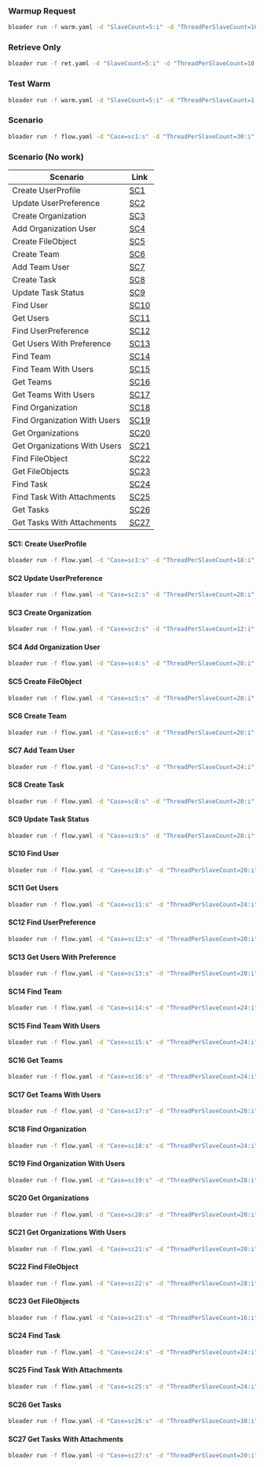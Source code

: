 ### Warmup Request

``` sh
bloader run -f warm.yaml -d "SlaveCount=5:i" -d "ThreadPerSlaveCount=10:i" -d "RequestPerSlaveCount=200:i" -d "LoadSlaveCount=5:i" -d "LoadThreadPerSlaveCount=30:i" -d "LoadRequestPerSlaveCount=3000:i"
```

### Retrieve Only
```sh
bloader run -f ret.yaml -d "SlaveCount=5:i" -d "ThreadPerSlaveCount=10:i" -d "RequestPerSlaveCount=200:i" -d "LoadSlaveCount=5:i" -d "LoadThreadPerSlaveCount=30:i" -d "LoadRequestPerSlaveCount=3000:i"
```

### Test Warm
``` sh
bloader run -f warm.yaml -d "SlaveCount=5:i" -d "ThreadPerSlaveCount=1:i" -d "RequestPerSlaveCount=3:i" -d "LoadSlaveCount=5:i" -d "LoadThreadPerSlaveCount=1:i" -d "LoadRequestPerSlaveCount=1:i"
```

### Scenario 

``` sh
bloader run -f flow.yaml -d "Case=sc1:s" -d "ThreadPerSlaveCount=30:i" -d "RequestPerSlaveCount=3000:i" -d "SlaveCount=5:i" -d "Limit=30:i"
```

### Scenario (No work)

| Scenario                     | Link                              |
|------------------------------|-----------------------------------|
| Create UserProfile           | [SC1](#sc1-create-userprofile)   |
| Update UserPreference        | [SC2](#sc2-update-userpreference)|
| Create Organization          | [SC3](#sc3-create-organization)  |
| Add Organization User        | [SC4](#sc4-add-organization-user)|
| Create FileObject            | [SC5](#sc5-create-fileobject)    |
| Create Team                  | [SC6](#sc6-create-team)          |
| Add Team User                | [SC7](#sc7-add-team-user)        |
| Create Task                  | [SC8](#sc8-create-task)          |
| Update Task Status           | [SC9](#sc9-update-task-status)   |
| Find User                    | [SC10](#sc10-find-user)          |
| Get Users                    | [SC11](#sc11-get-users)          |
| Find UserPreference          | [SC12](#sc12-find-userpreference)|
| Get Users With Preference    | [SC13](#sc13-get-users-with-preference)|
| Find Team                    | [SC14](#sc14-find-team)          |
| Find Team With Users         | [SC15](#sc15-find-team-with-users)|
| Get Teams                    | [SC16](#sc16-get-teams)          |
| Get Teams With Users         | [SC17](#sc17-get-teams-with-users)|
| Find Organization            | [SC18](#sc18-find-organization)  |
| Find Organization With Users | [SC19](#sc19-find-organization-with-users)|
| Get Organizations            | [SC20](#sc20-get-organizations) |
| Get Organizations With Users | [SC21](#sc21-get-organizations-with-users)|
| Find FileObject              | [SC22](#sc22-find-fileobject)    |
| Get FileObjects              | [SC23](#sc23-get-fileobjects)    |
| Find Task                    | [SC24](#sc24-find-task)          |
| Find Task With Attachments   | [SC25](#sc25-find-task-with-attachments)|
| Get Tasks                    | [SC26](#sc26-get-tasks)          |
| Get Tasks With Attachments   | [SC27](#sc27-get-tasks-with-attachments)|

#### SC1: Create UserProfile
```sh
bloader run -f flow.yaml -d "Case=sc1:s" -d "ThreadPerSlaveCount=18:i" -d "RequestPerSlaveCount=3000:i" -d "SlaveCount=5:i" -d "Limit=30:i"
```

#### SC2 Update UserPreference
```sh
bloader run -f flow.yaml -d "Case=sc2:s" -d "ThreadPerSlaveCount=20:i" -d "RequestPerSlaveCount=3000:i" -d "SlaveCount=5:i" -d "Limit=30:i"
```

#### SC3 Create Organization
```sh
bloader run -f flow.yaml -d "Case=sc3:s" -d "ThreadPerSlaveCount=12:i" -d "RequestPerSlaveCount=3000:i" -d "SlaveCount=5:i" -d "Limit=30:i"
```

#### SC4 Add Organization User
```sh
bloader run -f flow.yaml -d "Case=sc4:s" -d "ThreadPerSlaveCount=20:i" -d "RequestPerSlaveCount=3000:i" -d "SlaveCount=5:i" -d "Limit=30:i"
```

#### SC5 Create FileObject
```sh
bloader run -f flow.yaml -d "Case=sc5:s" -d "ThreadPerSlaveCount=28:i" -d "RequestPerSlaveCount=3000:i" -d "SlaveCount=5:i" -d "Limit=30:i"
```

#### SC6 Create Team
```sh
bloader run -f flow.yaml -d "Case=sc6:s" -d "ThreadPerSlaveCount=20:i" -d "RequestPerSlaveCount=3000:i" -d "SlaveCount=5:i" -d "Limit=30:i"
```

#### SC7 Add Team User
```sh
bloader run -f flow.yaml -d "Case=sc7:s" -d "ThreadPerSlaveCount=24:i" -d "RequestPerSlaveCount=3000:i" -d "SlaveCount=5:i" -d "Limit=30:i"
```

#### SC8 Create Task
```sh
bloader run -f flow.yaml -d "Case=sc8:s" -d "ThreadPerSlaveCount=20:i" -d "RequestPerSlaveCount=3000:i" -d "SlaveCount=5:i" -d "Limit=30:i"
```

#### SC9 Update Task Status
```sh
bloader run -f flow.yaml -d "Case=sc9:s" -d "ThreadPerSlaveCount=28:i" -d "RequestPerSlaveCount=3000:i" -d "SlaveCount=5:i" -d "Limit=30:i"
```

#### SC10 Find User
```sh
bloader run -f flow.yaml -d "Case=sc10:s" -d "ThreadPerSlaveCount=20:i" -d "RequestPerSlaveCount=3000:i" -d "SlaveCount=5:i" -d "Limit=30:i"
```

#### SC11 Get Users
```sh
bloader run -f flow.yaml -d "Case=sc11:s" -d "ThreadPerSlaveCount=24:i" -d "RequestPerSlaveCount=3000:i" -d "SlaveCount=5:i" -d "Limit=30:i"
```

#### SC12 Find UserPreference
```sh
bloader run -f flow.yaml -d "Case=sc12:s" -d "ThreadPerSlaveCount=20:i" -d "RequestPerSlaveCount=3000:i" -d "SlaveCount=5:i" -d "Limit=30:i"
```

#### SC13 Get Users With Preference
```sh
bloader run -f flow.yaml -d "Case=sc13:s" -d "ThreadPerSlaveCount=20:i" -d "RequestPerSlaveCount=3000:i" -d "SlaveCount=5:i" -d "Limit=30:i"
```

#### SC14 Find Team
```sh
bloader run -f flow.yaml -d "Case=sc14:s" -d "ThreadPerSlaveCount=24:i" -d "RequestPerSlaveCount=3000:i" -d "SlaveCount=5:i" -d "Limit=30:i"
```

#### SC15 Find Team With Users
```sh
bloader run -f flow.yaml -d "Case=sc15:s" -d "ThreadPerSlaveCount=24:i" -d "RequestPerSlaveCount=3000:i" -d "SlaveCount=5:i" -d "Limit=30:i"
```

#### SC16 Get Teams
```sh
bloader run -f flow.yaml -d "Case=sc16:s" -d "ThreadPerSlaveCount=24:i" -d "RequestPerSlaveCount=3000:i" -d "SlaveCount=5:i" -d "Limit=30:i"
```

#### SC17 Get Teams With Users
```sh
bloader run -f flow.yaml -d "Case=sc17:s" -d "ThreadPerSlaveCount=20:i" -d "RequestPerSlaveCount=3000:i" -d "SlaveCount=5:i" -d "Limit=30:i"
```

#### SC18 Find Organization
```sh
bloader run -f flow.yaml -d "Case=sc18:s" -d "ThreadPerSlaveCount=24:i" -d "RequestPerSlaveCount=3000:i" -d "SlaveCount=5:i" -d "Limit=30:i"
```

#### SC19 Find Organization With Users
```sh
bloader run -f flow.yaml -d "Case=sc19:s" -d "ThreadPerSlaveCount=28:i" -d "RequestPerSlaveCount=3000:i" -d "SlaveCount=5:i" -d "Limit=30:i"
```

#### SC20 Get Organizations
```sh
bloader run -f flow.yaml -d "Case=sc20:s" -d "ThreadPerSlaveCount=20:i" -d "RequestPerSlaveCount=3000:i" -d "SlaveCount=5:i" -d "Limit=30:i"
```

#### SC21 Get Organizations With Users
```sh
bloader run -f flow.yaml -d "Case=sc21:s" -d "ThreadPerSlaveCount=20:i" -d "RequestPerSlaveCount=3000:i" -d "SlaveCount=5:i" -d "Limit=30:i"
```

#### SC22 Find FileObject
```sh
bloader run -f flow.yaml -d "Case=sc22:s" -d "ThreadPerSlaveCount=28:i" -d "RequestPerSlaveCount=3000:i" -d "SlaveCount=5:i" -d "Limit=30:i"
```

#### SC23 Get FileObjects
```sh
bloader run -f flow.yaml -d "Case=sc23:s" -d "ThreadPerSlaveCount=16:i" -d "RequestPerSlaveCount=3000:i" -d "SlaveCount=5:i" -d "Limit=30:i"
```

#### SC24 Find Task
```sh
bloader run -f flow.yaml -d "Case=sc24:s" -d "ThreadPerSlaveCount=24:i" -d "RequestPerSlaveCount=3000:i" -d "SlaveCount=5:i" -d "Limit=30:i"
```

#### SC25 Find Task With Attachments
```sh
bloader run -f flow.yaml -d "Case=sc25:s" -d "ThreadPerSlaveCount=24:i" -d "RequestPerSlaveCount=3000:i" -d "SlaveCount=5:i" -d "Limit=30:i"
```

#### SC26 Get Tasks
```sh
bloader run -f flow.yaml -d "Case=sc26:s" -d "ThreadPerSlaveCount=30:i" -d "RequestPerSlaveCount=3000:i" -d "SlaveCount=5:i" -d "Limit=30:i"
```

#### SC27 Get Tasks With Attachments
```sh
bloader run -f flow.yaml -d "Case=sc27:s" -d "ThreadPerSlaveCount=20:i" -d "RequestPerSlaveCount=3000:i" -d "SlaveCount=5:i" -d "Limit=30:i"
```